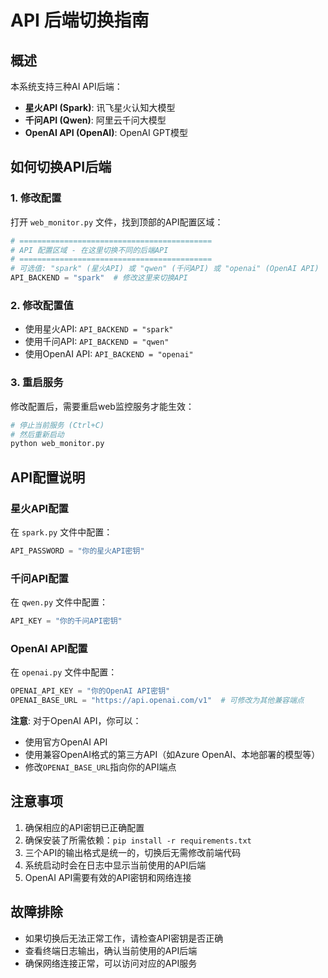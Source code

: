 # API 后端切换指南

## 概述
本系统支持三种AI API后端：
- **星火API (Spark)**: 讯飞星火认知大模型
- **千问API (Qwen)**: 阿里云千问大模型  
- **OpenAI API (OpenAI)**: OpenAI GPT模型

## 如何切换API后端

### 1. 修改配置
打开 `web_monitor.py` 文件，找到顶部的API配置区域：

```python
# ===========================================
# API 配置区域 - 在这里切换不同的后端API
# ===========================================
# 可选值: "spark" (星火API) 或 "qwen" (千问API) 或 "openai" (OpenAI API)
API_BACKEND = "spark"  # 修改这里来切换API
```

### 2. 修改配置值
- 使用星火API: `API_BACKEND = "spark"`
- 使用千问API: `API_BACKEND = "qwen"`
- 使用OpenAI API: `API_BACKEND = "openai"`

### 3. 重启服务
修改配置后，需要重启web监控服务才能生效：

```bash
# 停止当前服务 (Ctrl+C)
# 然后重新启动
python web_monitor.py
```

## API配置说明

### 星火API配置
在 `spark.py` 文件中配置：
```python
API_PASSWORD = "你的星火API密钥"
```

### 千问API配置
在 `qwen.py` 文件中配置：
```python
API_KEY = "你的千问API密钥"
```

### OpenAI API配置
在 `openai.py` 文件中配置：
```python
OPENAI_API_KEY = "你的OpenAI API密钥"
OPENAI_BASE_URL = "https://api.openai.com/v1"  # 可修改为其他兼容端点
```

**注意**: 对于OpenAI API，你可以：
- 使用官方OpenAI API
- 使用兼容OpenAI格式的第三方API（如Azure OpenAI、本地部署的模型等）
- 修改`OPENAI_BASE_URL`指向你的API端点

## 注意事项
1. 确保相应的API密钥已正确配置
2. 确保安装了所需依赖：`pip install -r requirements.txt`
3. 三个API的输出格式是统一的，切换后无需修改前端代码
4. 系统启动时会在日志中显示当前使用的API后端
5. OpenAI API需要有效的API密钥和网络连接

## 故障排除
- 如果切换后无法正常工作，请检查API密钥是否正确
- 查看终端日志输出，确认当前使用的API后端
- 确保网络连接正常，可以访问对应的API服务 